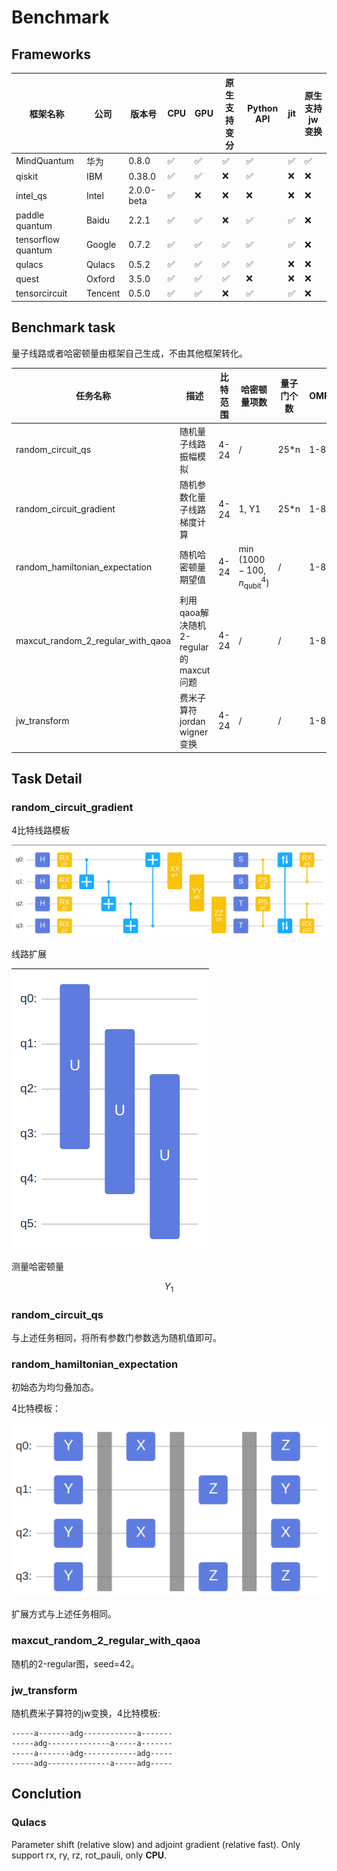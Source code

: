 # Benchmark

## Frameworks

|框架名称|公司|版本号|CPU|GPU|原生支持变分|Python API|jit|原生支持jw变换|
|-|-|-|-|-|-|-|-|-|
|MindQuantum|华为|0.8.0|✅|✅|✅|✅|✅|✅|
|qiskit|IBM|0.38.0|✅|✅|❌|✅|❌|❌|
|intel_qs|Intel|2.0.0-beta|✅|❌|❌|❌|❌|❌|
|paddle quantum|Baidu|2.2.1|✅|✅|❌|✅|✅|❌|
|tensorflow quantum|Google|0.7.2|✅|✅|✅|✅|✅|❌|
|qulacs|Qulacs|0.5.2|✅|✅|✅|✅|❌|❌|
|quest|Oxford|3.5.0|✅|✅|✅|❌|❌|❌|
|tensorcircuit|Tencent|0.5.0|✅|✅|❌|✅|✅|❌|

## Benchmark task

量子线路或者哈密顿量由框架自己生成，不由其他框架转化。

|任务名称|描述|比特范围|哈密顿量项数|量子门个数|OMP|Layer|
|-|-|-|-|-|-|-|
|random_circuit_qs|随机量子线路振幅模拟|4-24|/|25*n|1-8|/|
|random_circuit_gradient|随机参数化量子线路梯度计算|4-24|1, Y1|25*n|1-8|/|
|random_hamiltonian_expectation|随机哈密顿量期望值|4-24|$\min(1000-100, n_\text{qubit}^4)$|/|1-8|/|
|maxcut_random_2_regular_with_qaoa|利用qaoa解决随机2-regular的maxcut问题|4-24|/|/|1-8|1|
|jw_transform|费米子算符jordan wigner变换|4-24|/|/|1-8|/|

## Task Detail

### random_circuit_gradient

4比特线路模板

![random_circuit](./docs/random_circuit_tmp.png)

线路扩展

![random_circuit](./docs/random_circuit_tmp_ext.png)

测量哈密顿量

$$Y_1$$

### random_circuit_qs

与上述任务相同，将所有参数门参数选为随机值即可。

### random_hamiltonian_expectation

初始态为均匀叠加态。

4比特模板：

![ham_temp](./docs/ham_temp.png)

扩展方式与上述任务相同。

### maxcut_random_2_regular_with_qaoa

随机的2-regular图，seed=42。


### jw_transform

随机费米子算符的jw变换，4比特模板:

```text
-----a-------adg------------a-------
-----adg--------------a-----a-------
-----a-------adg------------adg-----
-----adg--------------a-----adg-----
```

## Conclution

### Qulacs

Parameter shift (relative slow) and adjoint gradient (relative fast).
Only support rx, ry, rz, rot_pauli, only **CPU**.
